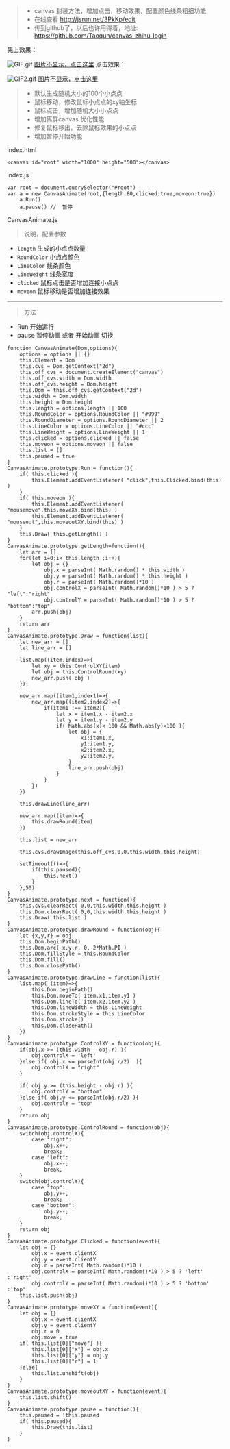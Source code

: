 > - canvas 封装方法，增加点击，移动效果，配置颜色线条粗细功能
> - 在线查看 http://jsrun.net/3PkKp/edit
> - 传到github了，以后也许用得着，地址: https://github.com/Taoqun/canvas_zhihu_login

先上效果：

![GIF.gif](http://upload-images.jianshu.io/upload_images/768057-b896a32b89842f33.gif?imageMogr2/auto-orient/strip)
[图片不显示，点击这里](http://upload-images.jianshu.io/upload_images/768057-b896a32b89842f33.gif?imageMogr2/auto-orient/strip)
点击效果：

![GIF2.gif](http://upload-images.jianshu.io/upload_images/768057-92c912b5093d6bdf.gif?imageMogr2/auto-orient/strip)
[图片不显示，点击这里](http://upload-images.jianshu.io/upload_images/768057-92c912b5093d6bdf.gif?imageMogr2/auto-orient/strip)
> - 默认生成随机大小的100个小点点
> - 鼠标移动，修改鼠标小点点的xy轴坐标
> - 鼠标点击，增加随机大小小点点
> - 增加离屏canvas 优化性能
> - 修复鼠标移出，去除鼠标效果的小点点
> - 增加暂停开始功能

index.html
```
<canvas id="root" width="1000" height="500"></canvas>
```

index.js
```
var root = document.querySelector("#root")
var a = new CanvasAnimate(root,{length:80,clicked:true,moveon:true})
    a.Run()
    a.pause() //  暂停
```

CanvasAnimate.js

> 说明，配置参数
- `length`  生成的小点点数量
- `RoundColor` 小点点颜色
- `LineColor` 线条颜色
- `LineWeight` 线条宽度
- `clicked` 鼠标点击是否增加连接小点点
- `moveon` 鼠标移动是否增加连接效果

-----

> 方法
- Run 开始运行
- pause 暂停动画 或者 开始动画 切换

```
function CanvasAnimate(Dom,options){
    options = options || {}
    this.Element = Dom
    this.cvs = Dom.getContext("2d")
    this.off_cvs = document.createElement("canvas")
    this.off_cvs.width = Dom.width
    this.off_cvs.height = Dom.height
    this.Dom = this.off_cvs.getContext("2d")
    this.width = Dom.width
    this.height = Dom.height
    this.length = options.length || 100
    this.RoundColor = options.RoundColor || "#999" 
    this.RoundDiameter = options.RoundDiameter || 2
    this.LineColor = options.LineColor || "#ccc"
    this.LineWeight = options.LineWeight || 1
    this.clicked = options.clicked || false
    this.moveon = options.moveon || false
    this.list = []
    this.paused = true
}
CanvasAnimate.prototype.Run = function(){
    if( this.clicked ){
        this.Element.addEventListener( "click",this.Clicked.bind(this) )
    }
    if( this.moveon ){
        this.Element.addEventListener( "mousemove",this.moveXY.bind(this) )
        this.Element.addEventListener( "mouseout",this.moveoutXY.bind(this) )
    }
    this.Draw( this.getLength() )
}
CanvasAnimate.prototype.getLength=function(){
    let arr = []
    for(let i=0;i< this.length ;i++){
        let obj = {}
            obj.x = parseInt( Math.random() * this.width )
            obj.y = parseInt( Math.random() * this.height )
            obj.r = parseInt( Math.random()*10 )
            obj.controlX = parseInt( Math.random()*10 ) > 5 ? "left":"right"
            obj.controlY = parseInt( Math.random()*10 ) > 5 ? "bottom":"top"
        arr.push(obj)
    }
    return arr
}
CanvasAnimate.prototype.Draw = function(list){
    let new_arr = []
    let line_arr = []

    list.map((item,index)=>{
        let xy = this.ControlXY(item)
        let obj = this.ControlRound(xy)
        new_arr.push( obj )
    });
    
    new_arr.map((item1,index1)=>{
        new_arr.map((item2,index2)=>{
            if(item1 !== item2){
                let x = item1.x - item2.x
                let y = item1.y - item2.y
                if( Math.abs(x)< 100 && Math.abs(y)<100 ){
                    let obj = {
                        x1:item1.x,
                        y1:item1.y,
                        x2:item2.x,
                        y2:item2.y,
                    }
                    line_arr.push(obj)
                }
            }
        })
    })

    this.drawLine(line_arr)
    
    new_arr.map((item)=>{
        this.drawRound(item)
    })

    this.list = new_arr

    this.cvs.drawImage(this.off_cvs,0,0,this.width,this.height)
    
    setTimeout(()=>{
        if(this.paused){
            this.next()
        }
    },50)
}
CanvasAnimate.prototype.next = function(){
    this.cvs.clearRect( 0,0,this.width,this.height )
    this.Dom.clearRect( 0,0,this.width,this.height )
    this.Draw( this.list )
}
CanvasAnimate.prototype.drawRound = function(obj){
    let {x,y,r} = obj
    this.Dom.beginPath()
    this.Dom.arc( x,y,r, 0, 2*Math.PI )
    this.Dom.fillStyle = this.RoundColor
    this.Dom.fill()
    this.Dom.closePath()
}
CanvasAnimate.prototype.drawLine = function(list){
    list.map( (item)=>{
        this.Dom.beginPath()
        this.Dom.moveTo( item.x1,item.y1 )
        this.Dom.lineTo( item.x2,item.y2 )
        this.Dom.lineWidth = this.LineWeight
        this.Dom.strokeStyle = this.LineColor
        this.Dom.stroke()
        this.Dom.closePath()
    })
}
CanvasAnimate.prototype.ControlXY = function(obj){
    if(obj.x >= (this.width - obj.r) ){
        obj.controlX = 'left'
    }else if( obj.x <= parseInt(obj.r/2)  ){
        obj.controlX = "right"
    }

    if( obj.y >= (this.height - obj.r) ){
        obj.controlY = "bottom"
    }else if( obj.y <= parseInt(obj.r/2) ){
        obj.controlY = "top"
    }
    return obj
}
CanvasAnimate.prototype.ControlRound = function(obj){
    switch(obj.controlX){
        case "right":
            obj.x++;
            break;
        case "left":
            obj.x--;
            break;
    }
    switch(obj.controlY){
        case "top":
            obj.y++;
            break;
        case "bottom":
            obj.y--;
            break;
    }
    return obj
}
CanvasAnimate.prototype.Clicked = function(event){
    let obj = {}
        obj.x = event.clientX
        obj.y = event.clientY
        obj.r = parseInt( Math.random()*10 )
        obj.controlX = parseInt( Math.random()*10 ) > 5 ? 'left' :'right'
        obj.controlY = parseInt( Math.random()*10 ) > 5 ? 'bottom' :'top'
    this.list.push(obj)
}
CanvasAnimate.prototype.moveXY = function(event){
    let obj = {}
        obj.x = event.clientX
        obj.y = event.clientY
        obj.r = 0
        obj.move = true
    if( this.list[0]["move"] ){
        this.list[0]["x"] = obj.x
        this.list[0]["y"] = obj.y
        this.list[0]["r"] = 1
    }else{
        this.list.unshift(obj)
    }
}
CanvasAnimate.prototype.moveoutXY = function(event){
    this.list.shift()
}
CanvasAnimate.prototype.pause = function(){
    this.paused = !this.paused
    if( this.paused){
        this.Draw(this.list)
    }
}


```